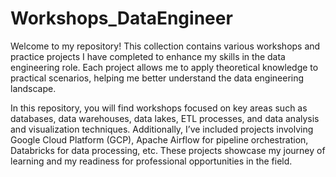 # Workshops_DataEngineer
Welcome to my repository! This collection contains various workshops and practice projects I have completed to enhance my skills in the data engineering role. Each project allows me to apply theoretical knowledge to practical scenarios, helping me better understand the data engineering landscape.

In this repository, you will find workshops focused on key areas such as databases, data warehouses, data lakes, ETL processes, and data analysis and visualization techniques. Additionally, I’ve included projects involving Google Cloud Platform (GCP), Apache Airflow for pipeline orchestration, Databricks for data processing, etc. These projects showcase my journey of learning and my readiness for professional opportunities in the field.
